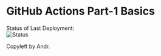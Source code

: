 # GitHub Actions Part-1 Basics


Status of Last Deployment:<br>
![Status](https://github.com/Andrpro/github-actions-part-1-basics/workflows/CI-CD-Pipeline-to-AWS-Beanstalk/badge.svg?branch=master)
<br>


Copyleft by Andr.
